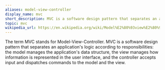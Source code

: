 ```yaml
---
aliases: model-view-controller
display_name: mvc
short_description: MVC is a software design pattern that separates an application's logic according to responsibilities.
topic: mvc
wikipedia_url: https://en.wikipedia.org/wiki/Model%E2%80%93view%E2%80%93controller
---
```

The term MVC stands for Model-View-Controller. MVC is a software design pattern that separates an application's logic according to responsibilities: the model manages the application's data structure, the view manages how information is represented in the user interface, and the controller accepts input and dispatches commands to the model and the view.
